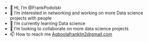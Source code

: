 - 👋 Hi, I’m @FrankPodolski
- 👀 I’m interested in networking and working on more Data science projects with people
- 🌱 I’m currently learning Data science
- 💞️ I’m looking to collaborate on more data science projects
- 📫 How to reach me Agboolafranklin2@gmail.com

<!---
FrankPodolski/FrankPodolski is a ✨ special ✨ repository because its `README.md` (this file) appears on your GitHub profile.
You can click the Preview link to take a look at your changes.
--->
